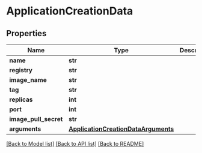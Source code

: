 # ApplicationCreationData

## Properties
Name | Type | Description | Notes
------------ | ------------- | ------------- | -------------
**name** | **str** |  | 
**registry** | **str** |  | 
**image_name** | **str** |  | 
**tag** | **str** |  | 
**replicas** | **int** |  | [optional] 
**port** | **int** |  | [optional] 
**image_pull_secret** | **str** |  | [optional] 
**arguments** | [**ApplicationCreationDataArguments**](ApplicationCreationDataArguments.md) |  | [optional] 

[[Back to Model list]](../README.md#documentation-for-models) [[Back to API list]](../README.md#documentation-for-api-endpoints) [[Back to README]](../README.md)


